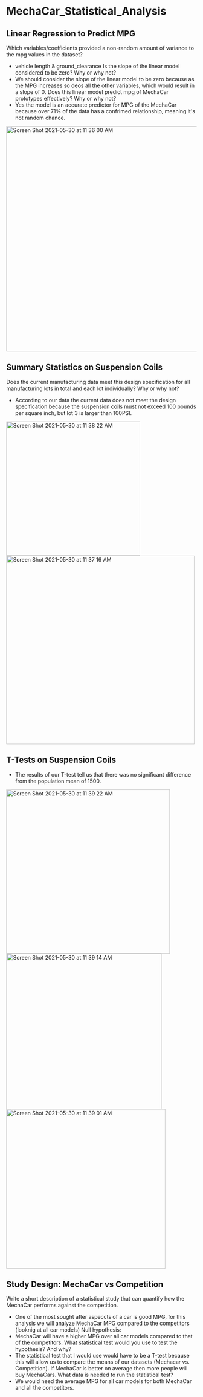 # MechaCar_Statistical_Analysis

## Linear Regression to Predict MPG
Which variables/coefficients provided a non-random amount of variance to the mpg values in the dataset?
- vehicle length & ground_clearance
Is the slope of the linear model considered to be zero? Why or why not?
- We should consider the slope of the linear model to be zero because as the MPG increases so deos all the other variables, which would result in a slope of 0.
Does this linear model predict mpg of MechaCar prototypes effectively? Why or why not?
- Yes the model is an accurate predictor for MPG of the MechaCar because over 71% of the data has a confrimed relationship, meaning it's not random chance. 

<img width="595" alt="Screen Shot 2021-05-30 at 11 36 00 AM" src="https://user-images.githubusercontent.com/75695931/120110393-39176d80-c13b-11eb-8cfd-3054430c1f2f.png">

## Summary Statistics on Suspension Coils
Does the current manufacturing data meet this design specification for all manufacturing lots in total and each lot individually? Why or why not?
- According to our data the current data does not meet the design specification because the suspension coils must not exceed 100 pounds per square inch, but lot 3 is larger than 100PSI.

<img width="354" alt="Screen Shot 2021-05-30 at 11 38 22 AM" src="https://user-images.githubusercontent.com/75695931/120110457-8b588e80-c13b-11eb-8d56-ce11d59cbb84.png">

<img width="498" alt="Screen Shot 2021-05-30 at 11 37 16 AM" src="https://user-images.githubusercontent.com/75695931/120110446-81cf2680-c13b-11eb-8676-5acc236be572.png">

## T-Tests on Suspension Coils
- The results of our T-test tell us that there was no significant difference from the population mean of 1500.

<img width="433" alt="Screen Shot 2021-05-30 at 11 39 22 AM" src="https://user-images.githubusercontent.com/75695931/120110488-b642e280-c13b-11eb-955d-15b2d176e72c.png">
<img width="411" alt="Screen Shot 2021-05-30 at 11 39 14 AM" src="https://user-images.githubusercontent.com/75695931/120110497-c064e100-c13b-11eb-85a2-844d8f8cd265.png">
<img width="421" alt="Screen Shot 2021-05-30 at 11 39 01 AM" src="https://user-images.githubusercontent.com/75695931/120110504-c65ac200-c13b-11eb-8db8-00946fb0c06c.png">

## Study Design: MechaCar vs Competition
Write a short description of a statistical study that can quantify how the MechaCar performs against the competition.
- One of the most sought after aspeccts of a car is good MPG, for this analysis we will analyze MechaCar MPG compared to the competitors (looknig at all car models)
Null hypothesis:
- MechaCar will have a higher MPG over all car models compared to that of the competitors. 
What statistical test would you use to test the hypothesis? And why? 
- The statistical test that I would use would have to be a T-test because this will allow us to compare the means of our datasets (Mechacar vs. Competition). If MechaCar is better on average then more people will buy MechaCars. 
What data is needed to run the statistical test?
- We would need the average MPG for all car models for both MechaCar and all the competitors. 
